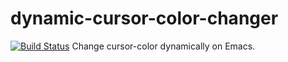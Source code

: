 dynamic-cursor-color-changer
============================
[![Build Status](https://travis-ci.org/7696122/dynamic-cursor-color-changer.png?branch=master)](https://travis-ci.org/7696122/dynamic-cursor-color-changer)
Change cursor-color dynamically on Emacs.

